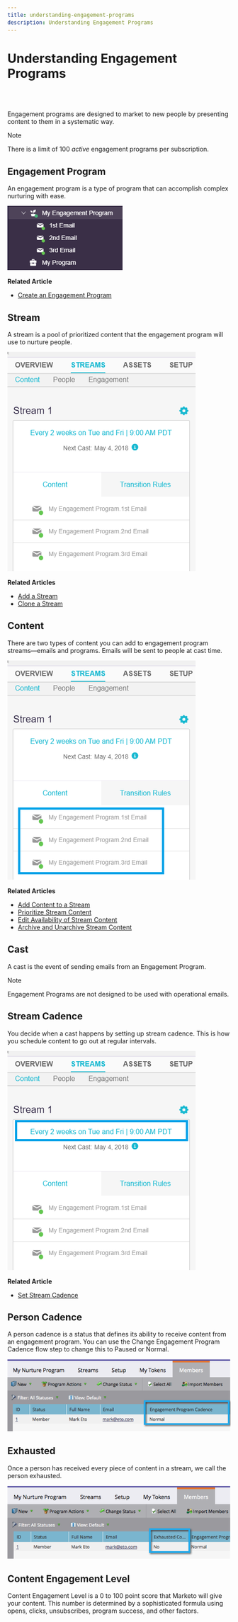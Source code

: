 ```yaml
---
title: understanding-engagement-programs
description: Understanding Engagement Programs
---
```


# Understanding Engagement Programs
<br>&nbsp;

Engagement programs are designed to market to new people by presenting content to them in a systematic way.

>[!NOTE]
>
>There is a limit of 100 _active_ engagement programs per subscription.

## Engagement Program

An engagement program is a type of program that can accomplish complex nurturing with ease.

   ![Image One](/help/sky/assets/engagement-programs/understanding-engagement-programs/understanding-engagement-programs-1.png)

**Related Article**

* [Create an Engagement Program](/help/sky/create-an-engagement-program.md)

## Stream

A stream is a pool of prioritized content that the engagement program will use to nurture people.

   ![Image Two](/help/sky/assets/engagement-programs/understanding-engagement-programs/understanding-engagement-programs-2.png)

**Related Articles**

* [Add a Stream](/help/sky/add-a-stream-to-an-engagement-program.md)
* [Clone a Stream](/help/sky/clone-a-stream.md)

## Content

There are two types of content you can add to engagement program streams—emails and programs. Emails will be sent to people at cast time.

   ![Image Three](/help/sky/assets/engagement-programs/understanding-engagement-programs/understanding-engagement-programs-3.png)

**Related Articles**

* [Add Content to a Stream](/help/sky/add-content-to-an-engagement-stream.md)
* [Prioritize Stream Content](/help/sky/prioritize-stream-content.md)
* [Edit Availability of Stream Content](/help/sky/edit-availability-of-stream-content.md)
* [Archive and Unarchive Stream Content](/help/sky/archive-and-unarchive-stream-content.md)

## Cast

A cast is the event of sending emails from an Engagement Program.

>[!NOTE]
>
>Engagement Programs are not designed to be used with
operational emails.

## Stream Cadence

You decide when a cast happens by setting up stream cadence. This is how you schedule content to go out at regular intervals.

   ![Image Four](/help/sky/assets/engagement-programs/understanding-engagement-programs/understanding-engagement-programs-4.png)

**Related Article**

* [Set Stream Cadence](/help/sky/set-stream-cadence.md)

## Person Cadence

A person cadence is a status that defines its ability to receive content from an engagement program. You can use the Change Engagement Program Cadence flow step to change this to Paused or Normal.

   ![Image Five](/help/sky/assets/engagement-programs/understanding-engagement-programs/understanding-engagement-programs-5.png)

## Exhausted

Once a person has received every piece of content in a stream, we call the person exhausted.

   ![Image Six](/help/sky/assets/engagement-programs/understanding-engagement-programs/understanding-engagement-programs-6.png)

## Content Engagement Level

Content Engagement Level is a 0 to 100 point score that Marketo will give your content. This number is determined by a sophisticated formula using opens, clicks, unsubscribes, program success, and other factors.
